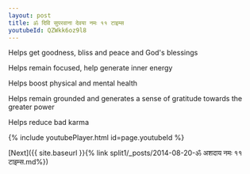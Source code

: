 ```yaml
---
layout: post
title: ॐ दिवि सुपरवाना देवया नमः ११ टाइम्स
youtubeId: QZWkk6oz9l8
---
```

 
 
Helps get goodness, bliss and peace and God's blessings
 
Helps remain focused, help generate inner energy 
 
Helps boost physical and mental health 
 
Helps remain grounded and generates a sense of gratitude towards the greater power 
 
Helps reduce bad karma
 
 
 
 


{% include youtubePlayer.html id=page.youtubeId %}
 
[Next]({{ site.baseurl }}{% link  split1/_posts/2014-08-20-ॐ अशदाय नमः ११ टाइम्स.md%})
 
